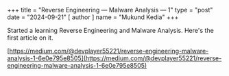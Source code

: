 +++
title = "Reverse Engineering — Malware Analysis — 1"
type = "post"
date = "2024-09-21"
[ author ]
  name = "Mukund Kedia"
+++

Started a learning Reverse Engineering and Malware Analysis. Here's the first article on it.

[https://medium.com/@devplayer55221/reverse-engineering-malware-analysis-1-6e0e795e8505](https://medium.com/@devplayer55221/reverse-engineering-malware-analysis-1-6e0e795e8505)
